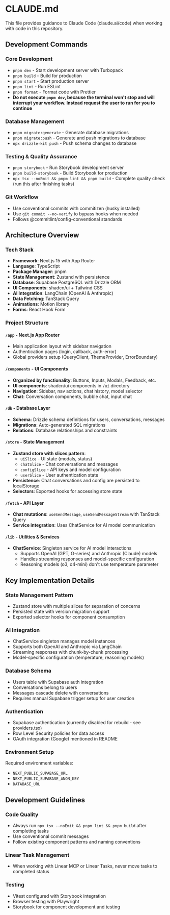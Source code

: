 # CLAUDE.md

This file provides guidance to Claude Code (claude.ai/code) when working with code in this repository.

## Development Commands

### Core Development

- `pnpm dev` - Start development server with Turbopack
- `pnpm build` - Build for production
- `pnpm start` - Start production server
- `pnpm lint` - Run ESLint
- `pnpm format` - Format code with Prettier
- **Do not execute `pnpm dev`, because the terminal won't stop and will interrupt your workflow. Instead request the user to run for you to continue**

### Database Management

- `pnpm migrate:generate` - Generate database migrations
- `pnpm migrate:push` - Generate and push migrations to database
- `npx drizzle-kit push` - Push schema changes to database

### Testing & Quality Assurance

- `pnpm storybook` - Run Storybook development server
- `pnpm build-storybook` - Build Storybook for production
- `npx tsx --noEmit && pnpm lint && pnpm build` - Complete quality check (run this after finishing tasks)

### Git Workflow

- Use conventional commits with commitizen (husky installed)
- Use `git commit --no-verify` to bypass hooks when needed
- Follows @commitlint/config-conventional standards

## Architecture Overview

### Tech Stack

- **Framework**: Next.js 15 with App Router
- **Language**: TypeScript
- **Package Manager**: pnpm
- **State Management**: Zustand with persistence
- **Database**: Supabase PostgreSQL with Drizzle ORM
- **UI Components**: shadcn/ui + Tailwind CSS
- **AI Integration**: LangChain (OpenAI & Anthropic)
- **Data Fetching**: TanStack Query
- **Animations**: Motion library
- **Forms**: React Hook Form

### Project Structure

#### `/app` - Next.js App Router

- Main application layout with sidebar navigation
- Authentication pages (login, callback, auth-error)
- Global providers setup (QueryClient, ThemeProvider, ErrorBoundary)

#### `/components` - UI Components

- **Organized by functionality**: Buttons, Inputs, Modals, Feedback, etc.
- **UI components**: shadcn/ui components in `/ui` directory
- **Navigation**: Sidebar, nav actions, chat history, model selector
- **Chat**: Conversation components, bubble chat, input chat

#### `/db` - Database Layer

- **Schema**: Drizzle schema definitions for users, conversations, messages
- **Migrations**: Auto-generated SQL migrations
- **Relations**: Database relationships and constraints

#### `/store` - State Management

- **Zustand store with slices pattern**:
  - `uiSlice` - UI state (modals, status)
  - `chatSlice` - Chat conversations and messages
  - `configSlice` - API keys and model configuration
  - `userSlice` - User authentication state
- **Persistence**: Chat conversations and config are persisted to localStorage
- **Selectors**: Exported hooks for accessing store state

#### `/fetch` - API Layer

- **Chat mutations**: `useSendMessage`, `useSendMessageStream` with TanStack Query
- **Service integration**: Uses ChatService for AI model communication

#### `/lib` - Utilities & Services

- **ChatService**: Singleton service for AI model interactions
  - Supports OpenAI (GPT, O-series) and Anthropic (Claude) models
  - Handles streaming responses and model-specific configuration
  - Reasoning models (o3, o4-mini) don't use temperature parameter

## Key Implementation Details

### State Management Pattern

- Zustand store with multiple slices for separation of concerns
- Persisted state with version migration support
- Exported selector hooks for component consumption

### AI Integration

- ChatService singleton manages model instances
- Supports both OpenAI and Anthropic via LangChain
- Streaming responses with chunk-by-chunk processing
- Model-specific configuration (temperature, reasoning models)

### Database Schema

- Users table with Supabase auth integration
- Conversations belong to users
- Messages cascade delete with conversations
- Requires manual Supabase trigger setup for user creation

### Authentication

- Supabase authentication (currently disabled for rebuild - see providers.tsx)
- Row Level Security policies for data access
- OAuth integration (Google) mentioned in README

### Environment Setup

Required environment variables:

- `NEXT_PUBLIC_SUPABASE_URL`
- `NEXT_PUBLIC_SUPABASE_ANON_KEY`
- `DATABASE_URL`

## Development Guidelines

### Code Quality

- Always run `npx tsx --noEmit && pnpm lint && pnpm build` after completing tasks
- Use conventional commit messages
- Follow existing component patterns and naming conventions

### Linear Task Management

- When working with Linear MCP or Linear Tasks, never move tasks to completed status

### Testing

- Vitest configured with Storybook integration
- Browser testing with Playwright
- Storybook for component development and testing
